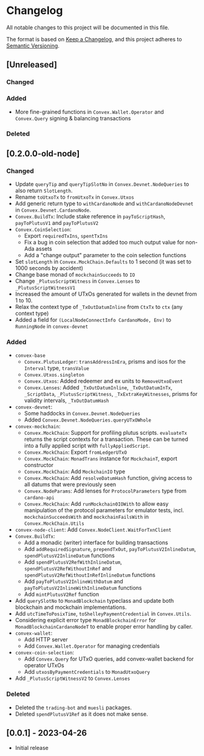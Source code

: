 # Changelog

All notable changes to this project will be documented in this file.

The format is based on [Keep a Changelog](https://keepachangelog.com/en/1.1.0/),
and this project adheres to [Semantic Versioning](https://semver.org/spec/v2.0.0.html).

## [Unreleased]

### Changed

### Added

- More fine-grained functions in `Convex.Wallet.Operator` and `Convex.Query` signing & balancing transactions

### Deleted

## [0.2.0.0-old-node]

### Changed

* Update `queryTip` and `queryTipSlotNo` in `Convex.Devnet.NodeQueries` to also return `SlotLength`.
* Rename `toUtxoTx` to `fromUtxoTx` in `Convex.Utxos`
* Add generic return type to `withCardanoNode` and `withCardanoNodeDevnet` in `Convex.Devnet.CardanoNode`.
* `Convex.BuildTx`: Include stake reference in `payToScriptHash`, `payToPlutusV1` and `payToPlutusV2`
* `Convex.CoinSelection`:
  - Export `requiredTxIns`, `spentTxIns`
  - Fix a bug in coin selection that added too much output value for non-Ada assets
  - Add a "change output" parameter to the coin selection functions
* Set `slotLength` in `Convex.MockChain.Defaults` to 1 second (it was set to 1000 seconds by accident)
* Change base monad of `mockchainSucceeds` to `IO`
* Change `_PlutusScriptWitness` in `Convex.Lenses` to `_PlutusScriptWitnessV1`
* Increased the amount of UTxOs generated for wallets in the devnet from 1 to 10.
* Relax the context type of `_TxOutDatumInline` from `CtxTx` to `ctx` (any context type)
* Added a field for `(LocalNodeConnectInfo CardanoMode, Env)` to `RunningNode` in `convex-devnet`

### Added

* `convex-base`
  - `Convex.PlutusLedger`: `transAddressInEra`, prisms and isos for the `Interval` type, `transValue`
  - `Convex.Utxos.singleton`
  - `Convex.Utxos`: Added redeemer and ex units to `RemoveUtxoEvent`
  - `Convex.Lenses`: Added `_TxOutDatumInline`, `_TxOutDatumInTx`, `_ScriptData`, `_PlutusScriptWitness`, `_TxExtraKeyWitnesses`, prisms for validity intervals, `_TxOutDatumHash`
* `convex-devnet`:
  - Some haddocks in `Convex.Devnet.NodeQueries`
  - Added `Convex.Devnet.NodeQueries.queryUTxOWhole`
* `convex-mockchain`:
  - `Convex.MockChain`: Support for profiling plutus scripts. `evaluateTx` returns the script contexts for a transaction. These can be turned into a fully applied script with `fullyAppliedScript`.
  - `Convex.MockChain`: Export `fromLedgerUTxO`
  - `Convex.MockChain`: `MonadTrans` instance for `MockchainT`, export constructor
  - `Convex.MockChain`: Add `MockchainIO` type
  - `Convex.MockChain`: Add `resolveDatumHash` function, giving access to all datums that were previously seen
  - `Convex.NodeParams`: Add lenses for `ProtocolParameters` type from `cardano-api`
  - `Convex.MockChain`: Add `runMockchain0IOWith` to allow easy manipulation of the protocol parameters for emulator tests, incl. `mockchainSucceedsWith` and `mockchainFailsWith` in `Convex.MockChain.Utils`
* `convex-node-client`: Add `Convex.NodeClient.WaitForTxnClient`
* `Convex.BuildTx`:
  - Add a monadic (writer) interface for building transactions
  - Add `addRequiredSignature`, `prependTxOut`, `payToPlutusV2InlineDatum`, `spendPlutusV2InlineDatum` functions
  - Add `spendPlutusV2RefWithInlineDatum`, `spendPlutusV2RefWithoutInRef` and `spendPlutusV2RefWithoutInRefInlineDatum` functions
  - Add `payToPlutusV2InlineWithDatum` and `payToPlutusV2InlineWithInlineDatum` functions
  - Add `mintPlutusV2Ref` function
* Add `querySlotNo` to `MonadBlockchain` typeclass and update both blockchain and mockchain implementations.
* Add `utcTimeToPosixTime`, `toShelleyPaymentCredential` in `Convex.Utils`.
* Considering explicit error type `MonadBlockchainError` for `MonadBlockchainCardanoNodeT` to enable proper error handling by caller.
* `convex-wallet`:
  - Add HTTP server
  - Add `Convex.Wallet.Operator` for managing credentials
* `convex-coin-selection`:
  - Add `Convex.Query` for UTxO queries, add convex-wallet backend for operator UTxOs
  - Add `utxosByPaymentCredentials` to `MonadUtxoQuery`
* Add `_PlutusScriptWitnessV2` to `Convex.Lenses`

### Deleted

* Deleted the `trading-bot` and `muesli` packages.
* Deleted `spendPlutusV1Ref` as it does not make sense.

## [0.0.1] - 2023-04-26

* Initial release
